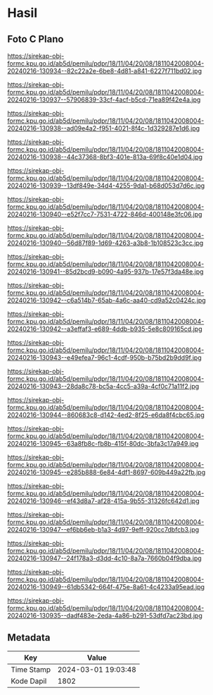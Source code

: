# Hasil

## Foto C Plano

https://sirekap-obj-formc.kpu.go.id/ab5d/pemilu/pdpr/18/11/04/20/08/1811042008004-20240216-130934--82c22a2e-6be8-4d81-a841-6227f711bd02.jpg

https://sirekap-obj-formc.kpu.go.id/ab5d/pemilu/pdpr/18/11/04/20/08/1811042008004-20240216-130937--57906839-33cf-4acf-b5cd-71ea89f42e4a.jpg

https://sirekap-obj-formc.kpu.go.id/ab5d/pemilu/pdpr/18/11/04/20/08/1811042008004-20240216-130938--ad09e4a2-f951-4021-8f4c-1d329287e1d6.jpg

https://sirekap-obj-formc.kpu.go.id/ab5d/pemilu/pdpr/18/11/04/20/08/1811042008004-20240216-130938--44c37368-8bf3-401e-813a-69f8c40e1d04.jpg

https://sirekap-obj-formc.kpu.go.id/ab5d/pemilu/pdpr/18/11/04/20/08/1811042008004-20240216-130939--13df849e-34d4-4255-9da1-b68d053d7d6c.jpg

https://sirekap-obj-formc.kpu.go.id/ab5d/pemilu/pdpr/18/11/04/20/08/1811042008004-20240216-130940--e52f7cc7-7531-4722-846d-400148e3fc06.jpg

https://sirekap-obj-formc.kpu.go.id/ab5d/pemilu/pdpr/18/11/04/20/08/1811042008004-20240216-130940--56d87f89-1d69-4263-a3b8-1b108523c3cc.jpg

https://sirekap-obj-formc.kpu.go.id/ab5d/pemilu/pdpr/18/11/04/20/08/1811042008004-20240216-130941--85d2bcd9-b090-4a95-937b-17e57f3da48e.jpg

https://sirekap-obj-formc.kpu.go.id/ab5d/pemilu/pdpr/18/11/04/20/08/1811042008004-20240216-130942--c6a514b7-65ab-4a6c-aa40-cd9a52c0424c.jpg

https://sirekap-obj-formc.kpu.go.id/ab5d/pemilu/pdpr/18/11/04/20/08/1811042008004-20240216-130942--a3effaf3-e689-4ddb-b935-5e8c809165cd.jpg

https://sirekap-obj-formc.kpu.go.id/ab5d/pemilu/pdpr/18/11/04/20/08/1811042008004-20240216-130943--e49efea7-96c1-4cdf-950b-b75bd2b9dd9f.jpg

https://sirekap-obj-formc.kpu.go.id/ab5d/pemilu/pdpr/18/11/04/20/08/1811042008004-20240216-130943--28da8c78-bc5a-4cc5-a39a-4cf0c71a11f2.jpg

https://sirekap-obj-formc.kpu.go.id/ab5d/pemilu/pdpr/18/11/04/20/08/1811042008004-20240216-130944--860683c8-d142-4ed2-8f25-e6da8f4cbc65.jpg

https://sirekap-obj-formc.kpu.go.id/ab5d/pemilu/pdpr/18/11/04/20/08/1811042008004-20240216-130945--63a8fb8c-fb8b-415f-80dc-3bfa3c17a949.jpg

https://sirekap-obj-formc.kpu.go.id/ab5d/pemilu/pdpr/18/11/04/20/08/1811042008004-20240216-130945--e285b888-6e84-4df1-8697-609b449a22fb.jpg

https://sirekap-obj-formc.kpu.go.id/ab5d/pemilu/pdpr/18/11/04/20/08/1811042008004-20240216-130946--ef43d8a7-af28-415a-9b55-31326fc642d1.jpg

https://sirekap-obj-formc.kpu.go.id/ab5d/pemilu/pdpr/18/11/04/20/08/1811042008004-20240216-130947--ef6bb6eb-b1a3-4d97-9eff-920cc7dbfcb3.jpg

https://sirekap-obj-formc.kpu.go.id/ab5d/pemilu/pdpr/18/11/04/20/08/1811042008004-20240216-130947--24f178a3-d3dd-4c10-8a7a-7660b04f9dba.jpg

https://sirekap-obj-formc.kpu.go.id/ab5d/pemilu/pdpr/18/11/04/20/08/1811042008004-20240216-130949--61db5342-664f-475e-8a61-4c4233a95ead.jpg

https://sirekap-obj-formc.kpu.go.id/ab5d/pemilu/pdpr/18/11/04/20/08/1811042008004-20240216-130935--dadf483e-2eda-4a86-b291-53dfd7ac23bd.jpg


## Metadata

| Key        | Value               |
| ---------- | ------------------- |
| Time Stamp | 2024-03-01 19:03:48 |
| Kode Dapil | 1802                |



